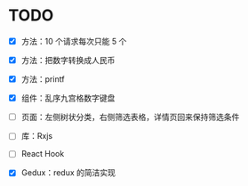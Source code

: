 # TODO

- [x] 方法：10 个请求每次只能 5 个

- [x] 方法：把数字转换成人民币

- [x] 方法：printf

- [x] 组件：乱序九宫格数字键盘

- [ ] 页面：左侧树状分类，右侧筛选表格，详情页回来保持筛选条件

- [ ] 库：Rxjs

- [ ] React Hook

- [x] Gedux：redux 的简洁实现
